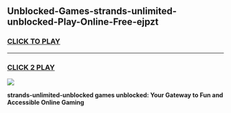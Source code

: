 
## Unblocked-Games-strands-unlimited-unblocked-Play-Online-Free-ejpzt
<h3>
<a href="https://premium76.site?title=strands-unlimited-unblocked&ref=26A">CLICK TO PLAY</a></h3>
<hr>

<h3>
<a href="https://premium76.site?title=strands-unlimited-unblocked&ref=26A">CLICK 2 PLAY</a>
  
</h3>

<a href="https://premium76.site?title=strands-unlimited-unblocked&ref=26A"><img src="https://clearcache.store/games.png"></a>


**strands-unlimited-unblocked games unblocked: Your Gateway to Fun and Accessible Online Gaming**
